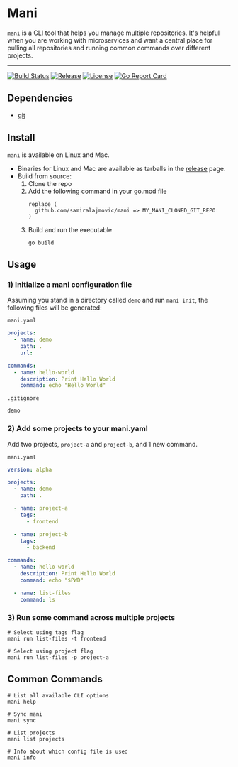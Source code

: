 # Mani

`mani` is a CLI tool that helps you manage multiple repositories. It's helpful when you are working with microservices and want a central place for pulling all repositories and running common commands over different projects.

---

[![Build Status](https://github.com/samiralajmovic/mani/workflows/build/badge.svg)](https://github.com/samiralajmovic/mani/actions)
[![Release](https://img.shields.io/github/release-pre/samiralajmovic/mani.svg)](https://github.com/samiralajmovic/mani/releases)
[![License](https://img.shields.io/badge/license-MIT-green)](https://img.shields.io/badge/license-MIT-green)
[![Go Report Card](https://goreportcard.com/badge/github.com/samiralajmovic/mani)](https://goreportcard.com/report/github.com/samiralajmovic/mani)

## Dependencies

- [git](https://git-scm.com)

## Install

`mani` is available on Linux and Mac.

- Binaries for Linux and Mac are available as tarballs in the [release](https://github.com/samiralajmovic/loop/releases) page.
- Build from source:
  1.  Clone the repo
  2.  Add the following command in your go.mod file
      ```text
      replace (
        github.com/samiralajmovic/mani => MY_MANI_CLONED_GIT_REPO
      )
      ```
  3.  Build and run the executable
      ```shell
      go build
      ```

## Usage

### 1) Initialize a mani configuration file

Assuming you stand in a directory called `demo` and run `mani init`, the following files will be generated:

`mani.yaml`

```yaml
projects:
  - name: demo
    path: .
    url:

commands:
  - name: hello-world
    description: Print Hello World
    command: echo "Hello World"
```

`.gitignore`

```
demo
```

### 2) Add some projects to your mani.yaml

Add two projects, `project-a` and `project-b`, and 1 new command.

`mani.yaml`

```yaml
version: alpha

projects:
  - name: demo
    path: .

  - name: project-a
    tags:
      - frontend

  - name: project-b
    tags:
      - backend

commands:
  - name: hello-world
    description: Print Hello World
    command: echo "$PWD"

  - name: list-files
    command: ls
```

### 3) Run some command across multiple projects

```
# Select using tags flag
mani run list-files -t frontend

# Select using project flag
mani run list-files -p project-a
```

## Common Commands

```
# List all available CLI options
mani help

# Sync mani
mani sync

# List projects
mani list projects

# Info about which config file is used
mani info
```
